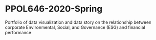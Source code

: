 # PPOL646-2020-Spring

Portfolio of data visualization and data story on the relationship between corporate Environmental, Social, and Governance (ESG) and financial performance
